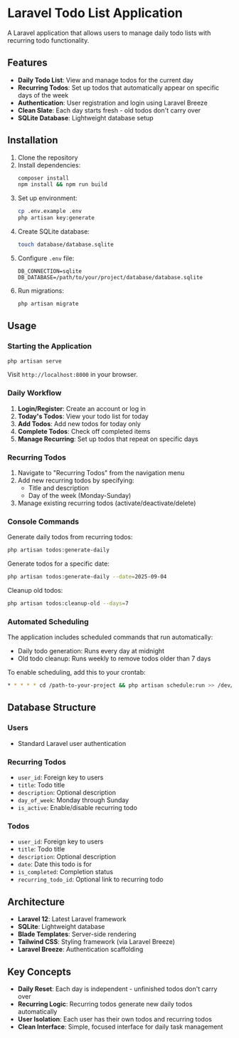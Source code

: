 # Laravel Todo List Application

A Laravel application that allows users to manage daily todo lists with recurring todo functionality.

## Features

- **Daily Todo List**: View and manage todos for the current day
- **Recurring Todos**: Set up todos that automatically appear on specific days of the week
- **Authentication**: User registration and login using Laravel Breeze
- **Clean Slate**: Each day starts fresh - old todos don't carry over
- **SQLite Database**: Lightweight database setup

## Installation

1. Clone the repository
2. Install dependencies:
   ```bash
   composer install
   npm install && npm run build
   ```
3. Set up environment:
   ```bash
   cp .env.example .env
   php artisan key:generate
   ```
4. Create SQLite database:
   ```bash
   touch database/database.sqlite
   ```
5. Configure `.env` file:
   ```
   DB_CONNECTION=sqlite
   DB_DATABASE=/path/to/your/project/database/database.sqlite
   ```
6. Run migrations:
   ```bash
   php artisan migrate
   ```

## Usage

### Starting the Application

```bash
php artisan serve
```

Visit `http://localhost:8000` in your browser.

### Daily Workflow

1. **Login/Register**: Create an account or log in
2. **Today's Todos**: View your todo list for today
3. **Add Todos**: Add new todos for today only
4. **Complete Todos**: Check off completed items
5. **Manage Recurring**: Set up todos that repeat on specific days

### Recurring Todos

1. Navigate to "Recurring Todos" from the navigation menu
2. Add new recurring todos by specifying:
   - Title and description
   - Day of the week (Monday-Sunday)
3. Manage existing recurring todos (activate/deactivate/delete)

### Console Commands

Generate daily todos from recurring todos:
```bash
php artisan todos:generate-daily
```

Generate todos for a specific date:
```bash
php artisan todos:generate-daily --date=2025-09-04
```

Cleanup old todos:
```bash
php artisan todos:cleanup-old --days=7
```

### Automated Scheduling

The application includes scheduled commands that run automatically:
- Daily todo generation: Runs every day at midnight
- Old todo cleanup: Runs weekly to remove todos older than 7 days

To enable scheduling, add this to your crontab:
```bash
* * * * * cd /path-to-your-project && php artisan schedule:run >> /dev/null 2>&1
```

## Database Structure

### Users
- Standard Laravel user authentication

### Recurring Todos
- `user_id`: Foreign key to users
- `title`: Todo title
- `description`: Optional description
- `day_of_week`: Monday through Sunday
- `is_active`: Enable/disable recurring todo

### Todos
- `user_id`: Foreign key to users
- `title`: Todo title
- `description`: Optional description
- `date`: Date this todo is for
- `is_completed`: Completion status
- `recurring_todo_id`: Optional link to recurring todo

## Architecture

- **Laravel 12**: Latest Laravel framework
- **SQLite**: Lightweight database
- **Blade Templates**: Server-side rendering
- **Tailwind CSS**: Styling framework (via Laravel Breeze)
- **Laravel Breeze**: Authentication scaffolding

## Key Concepts

- **Daily Reset**: Each day is independent - unfinished todos don't carry over
- **Recurring Logic**: Recurring todos generate new daily todos automatically
- **User Isolation**: Each user has their own todos and recurring todos
- **Clean Interface**: Simple, focused interface for daily task management
